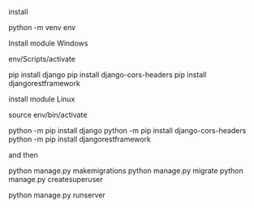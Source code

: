 install

python -m venv env

Install module Windows

env/Scripts/activate

pip install django
pip install django-cors-headers
pip install djangorestframework

install module Linux

source env/bin/activate

python -m pip install django
python -m pip install django-cors-headers
python -m pip install djangorestframework


and then

python manage.py makemigrations
python manage.py migrate
python manage.py createsuperuser

python manage.py runserver
